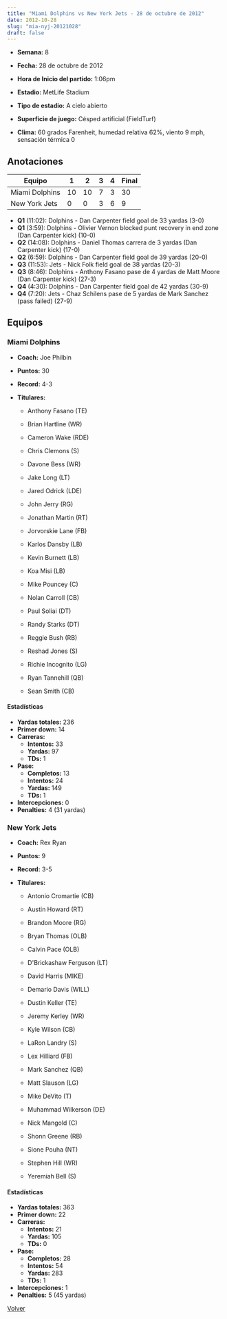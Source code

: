 ```yaml
---
title: "Miami Dolphins vs New York Jets - 28 de octubre de 2012"
date: 2012-10-28
slug: "mia-nyj-20121028"
draft: false
---
```


* **Semana:** 8
* **Fecha:** 28 de octubre de 2012

* **Hora de Inicio del partido:** 1:06pm
* **Estadio:** MetLife Stadium
* **Tipo de estadio:** A cielo abierto
* **Superficie de juego:** Césped artificial (FieldTurf)
* **Clima:** 60 grados Farenheit, humedad relativa 62%, viento 9 mph, sensación térmica 0





## Anotaciones
| Equipo | 1 | 2 | 3 | 4 | Final |
|--------|---|---|---|---|-------|
| Miami Dolphins  | 10 | 10 | 7 | 3  | 30 |
| New York Jets  | 0 | 0 | 3 | 6  | 9 |
* **Q1** (11:02): Dolphins - Dan Carpenter field goal de 33 yardas (3-0)
* **Q1** (3:59): Dolphins - Olivier Vernon blocked punt recovery in end zone (Dan Carpenter kick) (10-0)
* **Q2** (14:08): Dolphins - Daniel Thomas carrera de 3 yardas (Dan Carpenter kick) (17-0)
* **Q2** (6:59): Dolphins - Dan Carpenter field goal de 39 yardas (20-0)
* **Q3** (11:53): Jets - Nick Folk field goal de 38 yardas (20-3)
* **Q3** (8:46): Dolphins - Anthony Fasano pase de 4 yardas de Matt Moore (Dan Carpenter kick) (27-3)
* **Q4** (4:30): Dolphins - Dan Carpenter field goal de 42 yardas (30-9)
* **Q4** (7:20): Jets - Chaz Schilens pase de 5 yardas de Mark Sanchez (pass failed) (27-9)


## Equipos


### Miami Dolphins
* **Coach:** Joe Philbin
* **Puntos:** 30
* **Record:** 4-3
* **Titulares:** 

  * Anthony Fasano (TE) 

  * Brian Hartline (WR) 

  * Cameron Wake (RDE) 

  * Chris Clemons (S) 

  * Davone Bess (WR) 

  * Jake Long (LT) 

  * Jared Odrick (LDE) 

  * John Jerry (RG) 

  * Jonathan Martin (RT) 

  * Jorvorskie Lane (FB) 

  * Karlos Dansby (LB) 

  * Kevin Burnett (LB) 

  * Koa Misi (LB) 

  * Mike Pouncey (C) 

  * Nolan Carroll (CB) 

  * Paul Soliai (DT) 

  * Randy Starks (DT) 

  * Reggie Bush (RB) 

  * Reshad Jones (S) 

  * Richie Incognito (LG) 

  * Ryan Tannehill (QB) 

  * Sean Smith (CB) 

#### Estadísticas
* **Yardas totales:** 236
* **Primer down:** 14
* **Carreras:**
  * **Intentos:** 33
  * **Yardas:** 97
  * **TDs:** 1
* **Pase:**
  * **Completos:** 13
  * **Intentos:** 24
  * **Yardas:** 149
  * **TDs:** 1
* **Intercepciones:** 0
* **Penalties:** 4 (31 yardas)

### New York Jets
* **Coach:** Rex Ryan
* **Puntos:** 9
* **Record:** 3-5
* **Titulares:** 

  * Antonio Cromartie (CB) 

  * Austin Howard (RT) 

  * Brandon Moore (RG) 

  * Bryan Thomas (OLB) 

  * Calvin Pace (OLB) 

  * D'Brickashaw Ferguson (LT) 

  * David Harris (MIKE) 

  * Demario Davis (WILL) 

  * Dustin Keller (TE) 

  * Jeremy Kerley (WR) 

  * Kyle Wilson (CB) 

  * LaRon Landry (S) 

  * Lex Hilliard (FB) 

  * Mark Sanchez (QB) 

  * Matt Slauson (LG) 

  * Mike DeVito (T) 

  * Muhammad Wilkerson (DE) 

  * Nick Mangold (C) 

  * Shonn Greene (RB) 

  * Sione Pouha (NT) 

  * Stephen Hill (WR) 

  * Yeremiah Bell (S) 

#### Estadísticas
* **Yardas totales:** 363
* **Primer down:** 22
* **Carreras:**
  * **Intentos:** 21
  * **Yardas:** 105
  * **TDs:** 0
* **Pase:**
  * **Completos:** 28
  * **Intentos:** 54
  * **Yardas:** 283
  * **TDs:** 1
* **Intercepciones:** 1
* **Penalties:** 5 (45 yardas)


[Volver](/historia/2012)
